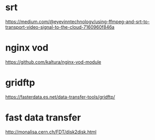 # srt
https://medium.com/@eyevinntechnology/using-ffmpeg-and-srt-to-transport-video-signal-to-the-cloud-7160960f846a
# nginx vod
https://github.com/kaltura/nginx-vod-module
# gridftp
https://fasterdata.es.net/data-transfer-tools/gridftp/
# fast data transfer
http://monalisa.cern.ch/FDT/disk2disk.html
